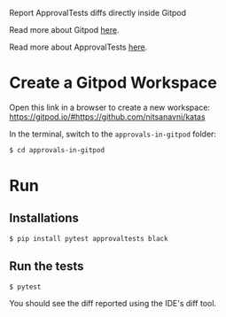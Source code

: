 Report ApprovalTests diffs directly inside Gitpod

Read more about Gitpod [here](https://www.gitpod.io/docs/getting-started).

Read more about ApprovalTests [here](https://github.com/approvals/ApprovalTests.Python).

# Create a Gitpod Workspace
Open this link in a browser to create a new workspace:
https://gitpod.io/#https://github.com/nitsanavni/katas

In the terminal, switch to the `approvals-in-gitpod` folder:
```sh
$ cd approvals-in-gitpod
```

# Run
## Installations
```sh
$ pip install pytest approvaltests black
```

## Run the tests
```sh
$ pytest
```

You should see the diff reported using the IDE's diff tool.
